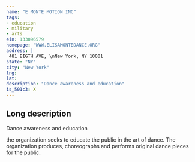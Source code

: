 ```yaml
---
name: "E MONTE MOTION INC"
tags:
- education
- military
- arts
ein: 133096579
homepage: "WWW.ELISAMONTEDANCE.ORG"
address: |
 481 EIGTH AVE, \nNew York, NY 10001
state: "NY"
city: "New York"
lng: 
lat: 
description: "Dance awareness and education"
is_501c3: X
---
```


## Long description

Dance awareness and education
  
  the organization seeks to educate the public in the art of dance. The organization produces, choreographs and performs original dance pieces for the public. 
